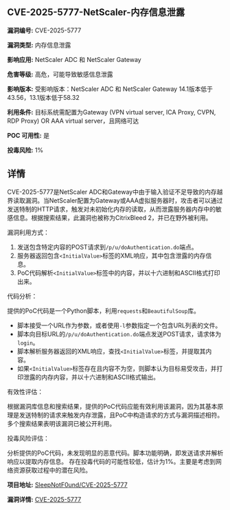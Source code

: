 ## CVE-2025-5777-NetScaler-内存信息泄露

**漏洞编号:** CVE-2025-5777

**漏洞类型:** 内存信息泄露

**影响应用:** NetScaler ADC 和 NetScaler Gateway

**危害等级:** 高危，可能导致敏感信息泄露

**影响版本:** 受影响版本：NetScaler ADC 和 NetScaler Gateway 14.1版本低于43.56，13.1版本低于58.32

**利用条件:** 目标系统需配置为Gateway (VPN virtual server, ICA Proxy, CVPN, RDP Proxy) OR AAA virtual server，且网络可达

**POC 可用性:** 是

**投毒风险:** 1%

## 详情

CVE-2025-5777是NetScaler ADC和Gateway中由于输入验证不足导致的内存越界读取漏洞。当NetScaler配置为Gateway或AAA虚拟服务器时，攻击者可以通过发送特制的HTTP请求，触发对未初始化内存的读取，从而泄露服务器内存中的敏感信息。根据搜索结果，此漏洞也被称为CitrixBleed 2，并已在野外被利用。

漏洞利用方式：

1.  发送包含特定内容的POST请求到`/p/u/doAuthentication.do`端点。
2.  服务器返回包含`<InitialValue>`标签的XML响应，其中包含泄露的内存信息。
3.  PoC代码解析`<InitialValue>`标签中的内容，并以十六进制和ASCII格式打印出来。

代码分析：

提供的PoC代码是一个Python脚本，利用`requests`和`BeautifulSoup`库。

*   脚本接受一个URL作为参数，或者使用`-l`参数指定一个包含URL列表的文件。
*   脚本向目标URL的`/p/u/doAuthentication.do`端点发送POST请求，请求体为`login`。
*   脚本解析服务器返回的XML响应，查找`<InitialValue>`标签，并提取其内容。
*   如果`<InitialValue>`标签存在且内容不为空，则脚本认为目标易受攻击，并打印泄露的内存内容，并以十六进制和ASCII格式输出。

有效性评估：

根据漏洞库信息和搜索结果，提供的PoC代码应能有效利用该漏洞，因为其基本原理是发送特制的请求来触发内存泄露，且PoC中构造请求的方式与漏洞描述相符。多个搜索结果表明该漏洞已被公开利用。

投毒风险评估：

分析提供的PoC代码，未发现明显的恶意代码。脚本功能明确，即发送请求并解析响应以提取内存信息。 存在投毒代码的可能性较低，估计为1%。主要是考虑到网络资源获取过程中的潜在风险。


**项目地址:** [SleepNotF0und/CVE-2025-5777](https://github.com/SleepNotF0und/CVE-2025-5777)

**漏洞详情:** [CVE-2025-5777](https://nvd.nist.gov/vuln/detail/CVE-2025-5777)